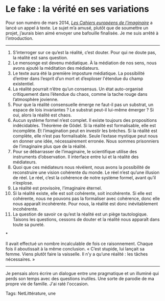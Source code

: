 # Le fake : la vérité en ses variations

Pour son numéro de mars 2014, [*Les Cahiers européens de l’imaginaire*](http://www.lescahiers.eu/blog/appel-a-contribution-cei6-le-fake.html#cei6en) a lancé un appel à texte. Le sujet m’a amusé, plutôt que de soumettre un projet, j’aurais bien aimé envoyer une bafouille finalisée. Je me suis arrêté à l’introduction.

---

1. S’interroger sur ce qu’est la réalité, c’est douter. Pour qui ne doute pas, la réalité est sans question.
2. Le mensonge est devenu médiatique. À la médiation de nos sens, nous avons ajouté la méditation des médiateurs.
3. Le texte aura été la première imposture médiatique. La possibilité d’entrer dans l’esprit d’un mort et d’exploser l'étendue du champ existentiel.
4. La réalité pourrait n’être qu’un consensus. Un état auto-organisé critiquement dans l’étendue du chaos, comme la tache rouge dans l’atmosphère jovienne.
5. Pour que la réalité consensuelle émerge ne faut-il pas un substrat, un espace de lois invariantes ? Le substrat peut-il lui-même émerger ? Si oui, alors la réalité est chaos.
6. Aucun système formel n’est complet. Il existe toujours des propositions indécidables. Théorème de Gödel. Si la réalité est formalisable, elle est incomplète. Et l’imagination peut en investir les brèches. Si la réalité est complète, elle n’est pas formalisable. Seule l’extase mystique peut nous en donner une idée, nécessairement erronée. Nous sommes prisonniers de l’imaginaire plus que de la réalité.
7. Pour se débarrasser de l’imaginaire, le scientifique utilise des instruments d’observation. Il interface entre lui et la réalité des médiateurs.
8. Quoi que ces médiateurs nous révèlent, nous avons la possibilité de reconstruire une vision cohérente du monde. Le réel n’est qu’une illusion de réel. Le réel, c’est la cohérence de notre système formel, avant qu’il n’explose.
9. La réalité est provisoire, l’imaginaire éternel.
10. Si la réalité existe, elle est soit cohérente, soit incohérente. Si elle est cohérente, nous ne pouvons pas la formaliser avec cohérence, donc elle nous apparaît incohérente. Pour nous, la réalité est donc inévitablement incohérente.
11. La question de savoir ce qu’est la réalité est un piège tautologique. Taisons les questions, cessons de douter et la réalité nous apparaît dans toute sa pureté.

\*

Il avait effectué un nombre incalculable de fois ce raisonnement. Chaque fois il aboutissait à la même conclusion. « C’est stupide, lui lançait sa femme. Viens plutôt faire la vaisselle. Il n’y a qu’une réalité : les tâches nécessaires. »

---

Je pensais alors écrire un dialogue entre une pragmatique et un illuminé qui perds son temps avec des questions inutiles. Une sorte de parodie de ma propre vie de famille. J'ai raté l'occasion.

Tags: NetLittérature, une